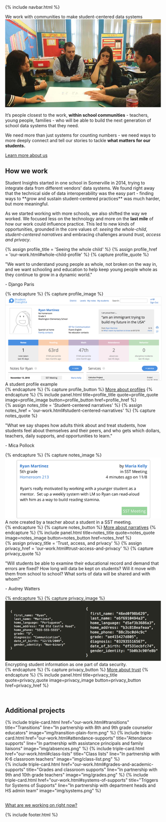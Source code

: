{% include navbar.html %}

<section>
  <div class="Home-title">We work with communities to make student-centered data systems</div>
  <div class="Home-container">
    <div class="Home-image-container">
        <a href="img/teachers-working.jpg" data-lightbox="teachers-working"> <img src="img/teachers-working.jpg" alt="Teachers working together" class="Home-image" /> </a>
    </div>
    <div class="Home-text">
      <div>
        <p>It’s people closest to the work, <b>within school communities</b> - teachers, young people, families - who will be able to build the next generation of school data systems that they need.</p>
        <p>We need more than just systems for counting numbers - we need ways to more deeply connect and tell our stories to tackle <b>what matters for our students.</b></p>
      </div>
      <div>
        <a href="about-us.html" class="btn Home-main-button">Learn more about us</a>
      </div>
    </div>
  </div>
</section>

<h2 style="margin-top: 30px;">How we work</h2>
Student Insights started in one school in Somerville in 2014, trying to integrate data from different vendors' data systems.  We found right away that the technical side of data interoperability was the easy part - finding ways to **grow and sustain student-centered practices** was much harder, but more meaningful.

As we started working with more schools, we also shifted the way we worked.  We focused less on the technology and more on the **last mile** of how our work could influence practice.  This led to new kinds of opportunities, grounded in the core values of: *seeing the whole-child*, *student-centered narratives* and embracing challenges around *trust, access and privacy*.



<section>
  {% assign profile_title = 'Seeing the whole child' %}
  {% assign profile_href = 'our-work.html#whole-child-profile' %}
  {% capture profile_quote %}
    <p>"We want to understand young people as whole, not broken on the way in, and we want schooling and education to help keep young people whole as they continue to grow in a dynamic world."<div>- Django Paris</div></p>
  {% endcapture %}
  {% capture profile_image %}
    <img src="img/profile-2.png" alt="A student profile example" style="border: 1px solid #eee;" />
      <div class="Home-image-caption">
        A student profile example
      </div>
  {% endcapture %}
  {% capture profile_button %}
    <a href="{{profile_href}}" class="btn">More about profiles</a>
  {% endcapture %}
  {% include panel.html title=profile_title quote=profile_quote image=profile_image button=profile_button href=profile_href %}
</section>

<section>
  {% assign notes_title = 'Student-centered narratives' %}
  {% assign notes_href = 'our-work.html#student-centered-narratives' %}
  {% capture notes_quote %}
    <p>"What we say shapes how adults think about and treat students, how students feel about themselves and their peers, and who gets which dollars, teachers, daily supports, and opportunities to learn."<div class="Home-quoted-person">- Mica Pollock</div></p>
  {% endcapture %}
  {% capture notes_image %}
    <img src="img/feed-simple.png" alt="A note about Ryan Martinez in 5th grade by Maria Kelly in SST Meeting 4 minutes ago on 11/8: &quot;Ryan's really motivated by working with a younger student as a mentor. Set up a weekly system with LM so he read with as a way to build reading stamina.&quot;"/>
      <div class="Home-image-caption">
        A note created by a teacher about a student in a SST meeting.
      </div>
  {% endcapture %}
  {% capture notes_button %}
    <a href="{{notes_href}}" class="btn">More about narratives</a>
  {% endcapture %}
  {% include panel.html title=notes_title quote=notes_quote image=notes_image button=notes_button href=notes_href %}
</section>

<section>
  {% assign privacy_title = 'Trust, access, and privacy' %}
  {% assign privacy_href = 'our-work.html#trust-access-and-privacy' %}
  {% capture privacy_quote %}
    <p>"Will students be able to examine their educational record and demand that errors are fixed?  How long will data be kept on students? Will it move with them from school to school?  What sorts of data will be shared and with whom?"<div class="Home-quoted-person">- Audrey Watters</div></p>
  {% endcapture %}
  {% capture privacy_image %}
    <div>
      <img src="img/data.png" alt="Sensitive encrypted information of a student to secure the student's safety."/>
      <div class="Home-image-caption">
        Encrypting student information as one part of data security.
      </div>
    </div>
  {% endcapture %}
  {% capture privacy_button %}
    <a href="{{privacy_href}}" class="btn">More about trust</a>
  {% endcapture %}
  {% include panel.html title=privacy_title quote=privacy_quote image=privacy_image button=privacy_button href=privacy_href %}
</section>

<section style="margin-top: 60px; margin-bottom: 30px;">
  <h2>Additional projects</h2>
  <div class="TripleCard-row">
    {% include triple-card.html href="our-work.html#transitions" title="Transitions" line="In partnership with 8th and 9th grade counselor educators" image="img/transition-plain-form.png" %}
    {% include triple-card.html href="our-work.html#attendance-supports" title="Attendance supports" line="In partnership with assistance principals and family liaisons" image="img/absences.png" %}
    {% include triple-card.html href="our-work.html#class-lists" title="Class lists" line="In partnership with K-6 classroom teachers" image="img/class-list.png" %}
  </div>
  <div class="TripleCard-row">
    {% include triple-card.html href="our-work.html#grades-and-academic-supports" title="Grades and classroom supports" line="In partnership with 9th and 10th grade teachers" image="img/grades.png" %}
    {% include triple-card.html href="our-work.html#systems-of-supports" title="Triggers for Systems of Supports" line="In partnership with department heads and HS admin team" image="img/systems.png" %}
    <div class="TripleCard-card TripleCard-empty"></div>
  </div>
</section>

<a href="updates.html" class="btn">What are we working on right now?</a>

{% include footer.html %}